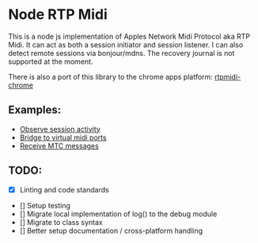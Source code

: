 # Node RTP Midi

This is a node js implementation of Apples Network Midi Protocol aka RTP Midi. It can act as both a session initiator and session listener.
I can also detect remote sessions via bonjour/mdns. The recovery journal is not supported at the moment.

There is also a port of this library to the chrome apps platform: [rtpmidi-chrome](https://github.com/jdachtera/rtpmidi-chrome)

## Examples:

* [Observe session activity](https://github.com/jdachtera/node-rtpmidi/blob/master/examples/track-sessions.js)
* [Bridge to virtual midi ports](https://github.com/jdachtera/node-rtpmidi/blob/master/examples/rtpmidi-native-bridge.js)
* [Receive MTC messages](https://github.com/jdachtera/node-rtpmidi/blob/master/examples/mtc.js)

## TODO:
- [x] Linting and code standards
- [] Setup testing
- [] Migrate local implementation of log() to the debug module
- [] Migrate to class syntax
- [] Better setup documentation / cross-platform handling
